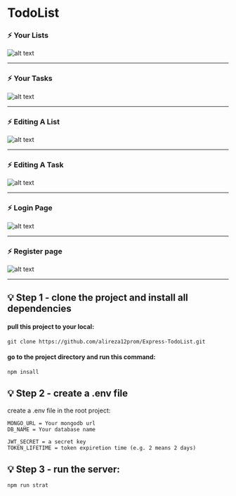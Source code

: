 # TodoList

### :zap: Your Lists
![alt text](https://github.com/alireza12prom/Express-TodoList/blob/main/Screenshot/1.png?raw=true)

<hr>

### :zap: Your Tasks
![alt text](https://github.com/alireza12prom/Express-TodoList/blob/add-authentication/Screenshot/2.png?raw=true)

<hr>

### :zap: Editing A List
![alt text](https://github.com/alireza12prom/Express-TodoList/blob/add-authentication/Screenshot/4.png?raw=true)

<hr>

### :zap: Editing A Task
![alt text](https://github.com/alireza12prom/Express-TodoList/blob/add-authentication/Screenshot/3.png?raw=true)

<hr>

### :zap: Login Page
![alt text](https://github.com/alireza12prom/Express-TodoList/blob/add-authentication/Screenshot/5.png?raw=true)

<hr>

### :zap: Register page
![alt text](https://github.com/alireza12prom/Express-TodoList/blob/add-authentication/Screenshot/6.png?raw=true)

<hr>


## :bulb: Step 1 - clone the project and install all dependencies

#### pull this project to your local: 
```
git clone https://github.com/alireza12prom/Express-TodoList.git
```

#### go to the project directory and run this command:
```
npm insall
```

## :bulb: Step 2 - create a .env file
create a .env file in the root project:

```
MONGO_URL = Your mongodb url
DB_NAME = Your database name

JWT_SECRET = a secret key
TOKEN_LIFETIME = token expiretion time (e.g. 2 means 2 days)
```

## :bulb: Step 3 - run the server:
```
npm run strat
```
